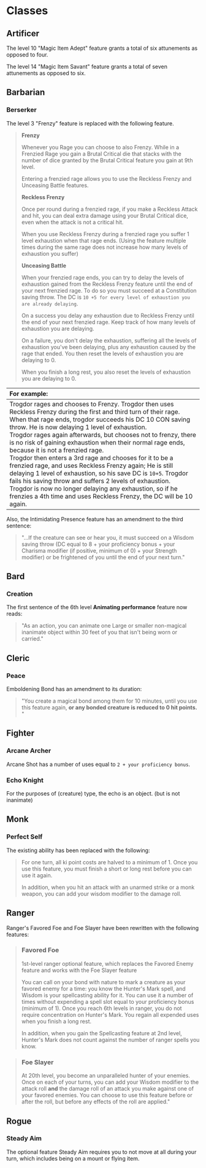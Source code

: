 # Classes

## Artificer

The level 10 "Magic Item Adept" feature grants a total of six attunements as opposed to four. 

The level 14 "Magic Item Savant" feature grants a total of seven attunements as opposed to six.

## Barbarian

### Berserker

The level 3 "Frenzy" feature is replaced with the following feature.

> **Frenzy**
> 
> Whenever you Rage you can choose to also Frenzy. While in a Frenzied Rage you gain a Brutal Critical die that stacks with the number of dice granted by the Brutal Critical feature you gain at 9th level.
>
> Entering a frenzied rage allows you to use the Reckless Frenzy and Unceasing Battle features.
> 
> **Reckless Frenzy**
>
> Once per round during a frenzied rage, if you make a Reckless Attack and hit, you can deal extra damage using your Brutal Critical dice, even when the attack is not a critical hit.
>
> When you use Reckless Frenzy during a frenzied rage you suffer 1 level exhaustion when that rage ends. (Using the feature multiple times during the same rage does not increase how many levels of exhaustion you suffer)
> 
> 
> **Unceasing Battle**
> 
> When your frenzied rage ends, you can try to delay the levels of exhaustion gained from the Reckless Frenzy feature until the end of your next frenzied rage. To do so you must succeed at a Constitution saving throw. The DC is `10 +5 for every level of exhaustion you are already delaying`.
>
> On a success you delay any exhaustion due to Reckless Frenzy until the end of your next frenzied rage. Keep track of how many levels of exhaustion you are delaying.
>
> On a failure, you don't delay the exhaustion, suffering all the levels of exhaustion you've been delaying, plus any exhaustion caused by the rage that ended. You then reset the levels of exhaustion you are delaying to 0.
> 
> When you finish a long rest, you also reset the levels of exhaustion you are delaying to 0.  

| For example: |
|:-------------|
|Trogdor rages and chooses to Frenzy. Trogdor then uses Reckless Frenzy during the first and third turn of their rage. When that rage ends, trogdor succeeds his DC 10 CON saving throw. He is now delaying 1 level of exhaustion.<br/>Trogdor rages again afterwards, but chooses not to frenzy, there is no risk of gaining exhaustion when their normal rage ends, because it is not a frenzied rage.<br/>Trogdor then enters a 3rd rage and chooses for it to be a frenzied rage, and uses Reckless Frenzy again; He is still delaying 1 level of exhaustion, so his save DC is `10+5`. Trogdor fails his saving throw and suffers 2 levels of exhaustion.<br/>Trogdor is now no longer delaying any exhaustion, so if he frenzies a 4th time and uses Reckless Frenzy, the DC will be 10 again.|

Also, the Intimidating Presence feature has an amendment to the third sentence:
> "...If the creature can see or hear you, it must succeed on a Wisdom saving throw (DC equal to 8 + your proficiency bonus + your Charisma modifier (if positive, minimum of 0) + your Strength modifier) or be frightened of you until the end of your next turn."

## Bard

### Creation
The first sentence of the 6th level **Animating performance** feature now reads:
> "As an action, you can animate one Large or smaller non-magical inanimate object within 30 feet of you that isn't being worn or carried."

## Cleric

### Peace
Emboldening Bond has an amendment to its duration:
>  "You create a magical bond among them for 10 minutes, until you use this feature again, **or any bonded creature is reduced to 0 hit points.** "

## Fighter 

### Arcane Archer

Arcane Shot has a number of uses equal to `2 + your proficiency bonus`.

### Echo Knight

For the purposes of (creature) type, the echo is an object. (but is not inanimate)


## Monk

### Perfect Self
The existing ability has been replaced with the following:

> For one turn, all ki point costs are halved to a minimum of 1. Once you use this feature, you must finish a short or long rest before you can use it again.
> 
> In addition, when you hit an attack with an unarmed strike or a monk weapon, you can add your wisdom modifier to the damage roll.

## Ranger
Ranger's Favored Foe and Foe Slayer have been rewritten with the following features:

> ### Favored Foe
> 
> 1st-level ranger optional feature, which replaces the Favored Enemy feature and works with the Foe Slayer feature
> 
> You can call on your bond with nature to mark a creature as your favored enemy for a time: you know the Hunter's Mark spell, and Wisdom is your spellcasting ability for it. You can use it a number of times without expending a spell slot equal to your proficiency bonus (minimum of 1). Once you reach 6th levels in ranger, you do not require concentration on Hunter's Mark. You regain all expended uses when you finish a long rest.
> 
> In addition, when you gain the Spellcasting feature at 2nd level, Hunter's Mark does not count against the number of ranger spells you know.

> ### Foe Slayer
> 
> At 20th level, you become an unparalleled hunter of your enemies. Once on each of your turns, you can add your Wisdom modifier to the attack roll **and** the damage roll of an attack you make against one of your favored enemies. You can choose to use this feature before or after the roll, but before any effects of the roll are applied."

## Rogue

### Steady Aim

The optional feature Steady Aim requires you to not move at all during your turn, which includes being on a mount or flying item.


